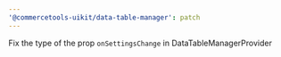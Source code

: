 ```yaml
---
'@commercetools-uikit/data-table-manager': patch
---
```


Fix the type of the prop `onSettingsChange` in DataTableManagerProvider
